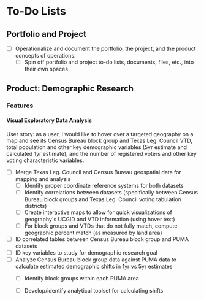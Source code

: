 # To-Do Lists

## Portfolio and Project
- [ ] Operationalize and document the portfolio, the project, and the product concepts of operations. 
  - [ ] Spin off portfolio and project to-do lists, documents, files, etc., into their own spaces

## Product: Demographic Research
### Features
#### Visual Exploratory Data Analysis
User story: as a user, I would like to hover over a targeted geography on a map and see its Census Bureau block group and Texas Leg. Council VTD, 
total population and other key demographic variables (5yr estimate and calculated 1yr estimate), and the number of 
registered voters and other key voting characteristic variables.


- [ ] Merge Texas Leg. Council and Census Bureau geospatial data for mapping and analysis
  - [ ] Identify proper coordinate reference systems for both datasets
  - [ ] Identify correlations between datasets (specifically between Census Bureau block groups and Texas Leg. Council voting tabulation districts)
  - [ ] Create interactive maps to allow for quick visualizations of geography's UCGID and VTD information (using hover text)
  - [ ] For block groups and VTDs that do not fully match, compute geographic percent match (as measured by land area)
- [ ] ID correlated tables between Census Bureau block group and PUMA datasets
- [ ] ID key variables to study for demographic research goal
- [ ] Analyze Census Bureau block group data against PUMA data to calculate estimated demographic shifts in 1yr vs 5yr estimates
  - [ ] Identify block groups within each PUMA area
  - [ ] Develop/identify analytical toolset for calculating shifts

